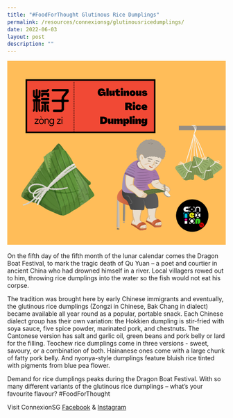 ```yaml
---
title: "#FoodForThought Glutinous Rice Dumplings"
permalink: /resources/connexionsg/glutinousricedumplings/
date: 2022-06-03
layout: post
description: ""
---
```

![](/images/connexionsg/2022/Rice%20dumpling.png)

On the fifth day of the fifth month of the lunar calendar comes the Dragon Boat Festival, to mark the tragic death of Qu Yuan – a poet and courtier in ancient China who had drowned himself in a river. Local villagers rowed out to him, throwing rice dumplings into the water so the fish would not eat his corpse.

The tradition was brought here by early Chinese immigrants and eventually, the glutinous rice dumplings (Zongzi in Chinese, Bak Chang in dialect) became available all year round as a popular, portable snack. Each Chinese dialect group has their own variation: the Hokkien dumpling is stir-fried with soya sauce, five spice powder, marinated pork, and chestnuts. The Cantonese version has salt and garlic oil, green beans and pork belly or lard for the filling. Teochew rice dumplings come in three versions - sweet, savoury, or a combination of both. Hainanese ones come with a large chunk of fatty pork belly. And nyonya-style dumplings feature bluish rice tinted with pigments from blue pea flower.

Demand for rice dumplings peaks during the Dragon Boat Festival. With so many different variants of the glutinous rice dumplings – what’s your favourite flavour? #FoodForThought


Visit ConnexionSG [Facebook](https://www.facebook.com/ConnexionSG) & [Instagram](https://www.instagram.com/connexionsg/)





